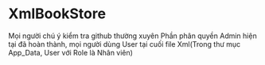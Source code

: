# XmlBookStore
Mọi người chú ý kiểm tra github thường xuyên
Phần phân quyền Admin hiện tại đã hoàn thành, mọi người dùng User tại cuối file Xml(Trong thư mục App_Data, User với Role là Nhân viên)

